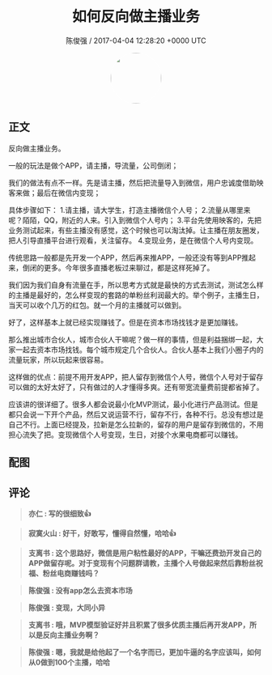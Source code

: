 <h1 align="center">如何反向做主播业务</h1>
<p align="center">
    <a>陈俊强 / 2017-04-04 12:28:20 &#43;0000 UTC</a>
</p>

<div align="center">
    <img src="https://images.zsxq.com/FmZytD6Ubz56EUy1aIdFL9BC7Qs3?e=1590940799&amp;token=kIxbL07-8jAj8w1n4s9zv64FuZZNEATmlU_Vm6zD:uoZfe_ZWG12X-r2iYnDkFZEdRJ4=" width="100" height="100" style="border:1px solid;border-radius:50%; color:#ffffff"/>
</div>

## 正文

<div>
反向做主播业务。

一般的玩法是做个APP，请主播，导流量，公司倒闭；

我们的做法有点不一样。先是请主播，然后把流量导入到微信，用户忠诚度借助映客来做；最后在微信内变现；

具体步骤如下：
1.请主播，请大学生，打造主播微信个人号；
2.流量从哪里来呢？陌陌，QQ，附近的人来。引入到微信个人号内；
3.平台先使用映客的，先把业务测试起来，有些主播没有感觉，这个时候也可以淘汰掉。让主播在朋友圈发，把人引导直播平台进行观看，关注留存。
4.变现业务，是在微信个人号内变现。

传统思路一般都是先开发一个APP，然后再来推APP，一般还没有等到APP推起来，倒闭的更多。今年很多直播老板过来聊过，都是这样死掉了。

我们因为我们自身有流量在手，所以思考方式就是最快的方式去测试，测试怎么样的主播是最好的，怎么样变现的套路的单粉丝利润最大的。举个例子，主播生日，当天可以收个几万的红包。就一个月的主播就可以做到。

好了，这样基本上就已经实现赚钱了。但是在资本市场找钱才是更加赚钱。

那么推出城市合伙人，城市合伙人干嘛呢？做一样的事情，但是利益捆绑一起，大家一起去资本市场找钱。每个城市规定几个合伙人。合伙人基本上我们小圈子内的流量玩家，所以玩起来很容易。

这样做的优点：前提不用开发APP，把人留存到微信个人号，微信个人号对于留存可以做的太好太好了，只有做过的人才懂得多爽。还有带宽流量费前提都省掉了。

应该讲的很详细了。很多人都会说最小化MVP测试，最小化进行产品测试。但是都只会说一下开个产品，然后又说运营不行，留存不行，各种不行。总没有想过是自己不行。上面已经提及，拉新是怎么拉新的，留存的用户是留存到微信的，不用担心流失了把。变现微信个人号变现，生日，对接个水果电商都可以赚钱。
</div>

## 配图
<div class="image" align="center">

</div>

## 评论

<div align="left">
<div>

<blockquote >
<span> <strong>亦仁 : 写的很细致👍 </strong></span>
</blockquote>

<blockquote >
<span> <strong>寂寞火山 : 好干，好敢写，懂得自然懂，哈哈👍 </strong></span>
</blockquote>

<blockquote >
<span> <strong>支离书 : 这个思路好，微信是用户粘性最好的APP，干嘛还费劲开发自己的APP做留存呢。对于变现有个问题群请教，主播个人号做起来然后靠粉丝祝福、粉丝电商赚钱吗？ </strong></span>
</blockquote>

<blockquote >
<span> <strong>陈俊强 : 没有app怎么去资本市场 </strong></span>
</blockquote>

<blockquote >
<span> <strong>陈俊强 : 变现，大同小异 </strong></span>
</blockquote>

<blockquote >
<span> <strong>支离书 : 哦，MVP模型验证好并且积累了很多优质主播后再开发APP，所以是反向主播业务啊？ </strong></span>
</blockquote>

<blockquote >
<span> <strong>陈俊强 : 嗯，我就是给他起了一个名字而已，更加牛逼的名字应该叫，如何从0做到100个主播，哈哈 </strong></span>
</blockquote>

</div>
</div>